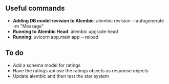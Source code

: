 ## Useful commands
- **Adding DB model revision to Alembic**: alembic revision --autogenerate -m "Message"
- **Running to Alembic Head**: alembic upgrade head
- **Running**: uvicorn app.main:app --reload

## To do
- Add a schema model for ratings
- Have the ratings api use the ratings objects as response objects
- Update alembic and then test the star system